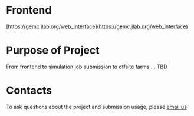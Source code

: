 # Frontend

[https://gemc.jlab.org/web_interface](https://gemc.jlab.org/web_interface)

# Purpose of Project

From frontend to simulation job submission to offsite farms ... TBD

# Contacts

To ask questions about the project and submission usage, please [email us](contacts.md)